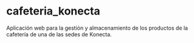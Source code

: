 # cafeteria_konecta
Aplicación web para la gestión y almacenamiento de los productos de la cafetería de una de las sedes de Konecta.
